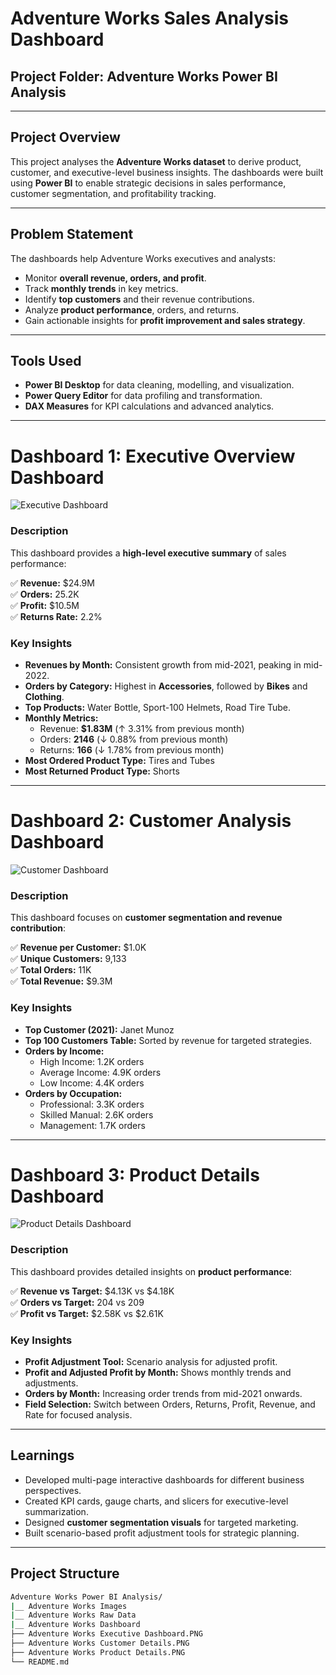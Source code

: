 # Adventure Works Sales Analysis Dashboard

## Project Folder: Adventure Works Power BI Analysis

---

##  Project Overview

This project analyses the **Adventure Works dataset** to derive product, customer, and executive-level business insights. The dashboards were built using **Power BI** to enable strategic decisions in sales performance, customer segmentation, and profitability tracking.

---

##  Problem Statement

The dashboards help Adventure Works executives and analysts:

- Monitor **overall revenue, orders, and profit**.
- Track **monthly trends** in key metrics.
- Identify **top customers** and their revenue contributions.
- Analyze **product performance**, orders, and returns.
- Gain actionable insights for **profit improvement and sales strategy**.

---

##  Tools Used

- **Power BI Desktop** for data cleaning, modelling, and visualization.
- **Power Query Editor** for data profiling and transformation.
- **DAX Measures** for KPI calculations and advanced analytics.

---

# **Dashboard 1: Executive Overview Dashboard**

![Executive Dashboard](https://i.postimg.cc/wBYPqJFP/Adventure-Works-Customer-Details.png)

###  **Description**

This dashboard provides a **high-level executive summary** of sales performance:

✅ **Revenue:** $24.9M  
✅ **Orders:** 25.2K  
✅ **Profit:** $10.5M  
✅ **Returns Rate:** 2.2%

###  **Key Insights**

- **Revenues by Month:** Consistent growth from mid-2021, peaking in mid-2022.
- **Orders by Category:** Highest in **Accessories**, followed by **Bikes** and **Clothing**.
- **Top Products:** Water Bottle, Sport-100 Helmets, Road Tire Tube.
- **Monthly Metrics:**
  - Revenue: **$1.83M** (↑ 3.31% from previous month)
  - Orders: **2146** (↓ 0.88% from previous month)
  - Returns: **166** (↓ 1.78% from previous month)
- **Most Ordered Product Type:** Tires and Tubes  
- **Most Returned Product Type:** Shorts

---

#  **Dashboard 2: Customer Analysis Dashboard**

![Customer Dashboard](https://i.postimg.cc/wBYPqJFP/Adventure-Works-Customer-Details.png)

###  **Description**

This dashboard focuses on **customer segmentation and revenue contribution**:

✅ **Revenue per Customer:** $1.0K  
✅ **Unique Customers:** 9,133  
✅ **Total Orders:** 11K  
✅ **Total Revenue:** $9.3M

###  **Key Insights**

- **Top Customer (2021):** Janet Munoz
- **Top 100 Customers Table:** Sorted by revenue for targeted strategies.
- **Orders by Income:**
  - High Income: 1.2K orders
  - Average Income: 4.9K orders
  - Low Income: 4.4K orders
- **Orders by Occupation:**
  - Professional: 3.3K orders
  - Skilled Manual: 2.6K orders
  - Management: 1.7K orders

---

#  **Dashboard 3: Product Details Dashboard**

![Product Details Dashboard](https://i.postimg.cc/cLRhczM9/Adventure-Works-Produt-Details.png)

### **Description**

This dashboard provides detailed insights on **product performance**:

✅ **Revenue vs Target:** $4.13K vs $4.18K  
✅ **Orders vs Target:** 204 vs 209  
✅ **Profit vs Target:** $2.58K vs $2.61K

### **Key Insights**

- **Profit Adjustment Tool:** Scenario analysis for adjusted profit.
- **Profit and Adjusted Profit by Month:** Shows monthly trends and adjustments.
- **Orders by Month:** Increasing order trends from mid-2021 onwards.
- **Field Selection:** Switch between Orders, Returns, Profit, Revenue, and Rate for focused analysis.

---

## **Learnings**

- Developed multi-page interactive dashboards for different business perspectives.
- Created KPI cards, gauge charts, and slicers for executive-level summarization.
- Designed **customer segmentation visuals** for targeted marketing.
- Built scenario-based profit adjustment tools for strategic planning.

---

## **Project Structure**
```bash
Adventure Works Power BI Analysis/
|__ Adventure Works Images
|__ Adventure Works Raw Data
|__ Adventure Works Dashboard
├── Adventure Works Executive Dashboard.PNG
├── Adventure Works Customer Details.PNG
├── Adventure Works Product Details.PNG
└── README.md

